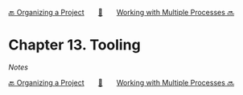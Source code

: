 [🔙 Organizing a Project][previous-chapter]&nbsp;&nbsp;&nbsp;&nbsp;&nbsp;&nbsp;&nbsp;[🏡][readme]&nbsp;&nbsp;&nbsp;&nbsp;&nbsp;&nbsp;&nbsp;[Working with Multiple Processes 🔜][upcoming-chapter]

# Chapter 13. Tooling

_Notes_

[🔙 Organizing a Project][previous-chapter]&nbsp;&nbsp;&nbsp;&nbsp;&nbsp;&nbsp;&nbsp;[🏡][readme]&nbsp;&nbsp;&nbsp;&nbsp;&nbsp;&nbsp;&nbsp;[Working with Multiple Processes 🔜][upcoming-chapter]

[readme]: README.md
[previous-chapter]: ch12-organizing-a-project.md
[upcoming-chapter]: ch14-working-with-multiple-processes.md